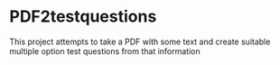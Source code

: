 # PDF2testquestions
This project attempts to take a PDF with some text and create suitable multiple option test questions from that information
